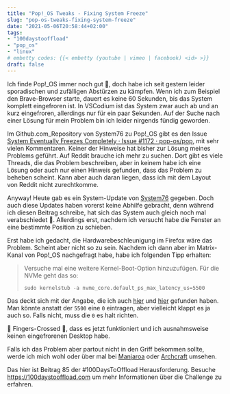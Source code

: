 ```yaml
---
title: "Pop!_OS Tweaks - Fixing System Freeze"
slug: "pop-os-tweaks-fixing-system-freeze"
date: "2021-05-06T20:58:44+02:00"
tags: 
- "100daystooffload"
- "pop_os"
- "linux"
# embetty codes: {{< embetty (youtube | vimeo | facebook) <id> >}} 
draft: false
---
```


Ich finde Pop!_OS immer noch gut 🙂, doch habe ich seit gestern leider sporadischen und zufälligen Abstürzen zu kämpfen. Wenn ich zum Beispiel den Brave-Browser starte, dauert es keine 60 Sekunden, bis das System komplett eingefroren ist. In VSCodium ist das System zwar auch ab und an kurz eingefroren, allerdings nur für ein paar Sekunden. Auf der Suche nach einer Lösung für mein Problem bin ich leider nirgends fündig geworden.

Im Github.com_Repository von System76 zu Pop!_OS gibt es den Issue [System Eventually Freezes Completely · Issue #1172 · pop-os/pop](https://github.com/pop-os/pop/issues/1172), mit sehr vielen Kommentaren. Keiner der Hinweise hat bisher zur Lösung meines Problems geführt. Auf Reddit brauche ich mehr zu suchen. Dort gibt es viele Threads, die das Problem beschreiben, aber in keinem habe ich eine Lösung oder auch nur einen Hinweis gefunden, dass das Problem zu beheben scheint. Kann aber auch daran liegen, dass ich mit dem Layout von Reddit nicht zurechtkomme.

Anyway! Heute gab es ein System-Update von [System76](https://system76.com) gegeben. Doch auch diese Updates haben vorerst keine Abhilfe gebracht, denn während ich diesen Beitrag schreibe, hat sich das System auch gleich noch mal verabschiedet 😤. Allerdings erst, nachdem ich versucht habe die Fenster an eine bestimmte Position zu schieben.

Erst habe ich gedacht, die Hardwarebeschleunigung im Firefox wäre das Problem. Scheint aber nicht so zu sein. Nachdem ich dann aber im Matrix-Kanal von Pop!_OS nachgefragt habe, habe ich folgenden Tipp erhalten:

> Versuche mal eine weitere Kernel-Boot-Option hinzuzufügen. Für die NVMe geht das so:
> 
> `sudo kernelstub -a nvme_core.default_ps_max_latency_us=5500`
>

Das deckt sich mit der Angabe, die ich auch [hier](https://tekbyte.net/2020/fixing-nvme-ssd-problems-on-linux/) und [hier](https://askubuntu.com/a/1274020) gefunden haben.
Man könnte anstatt der `5500` eine `0` eintragen, aber vielleicht klappt es ja auch so. Falls nicht, muss die `0` es halt richten.

🤞 Fingers-Crossed 🤞, dass es jetzt funktioniert und ich ausnahmsweise keinen eingefrorenen Desktop habe.

Falls ich das Problem aber partout nicht in den Griff bekommen sollte, werde ich mich wohl oder über mal bei [Manjaroa](https://manjaro.org/) oder [Archcraft](https://archcraft-os.github.io/) umsehen.

<!--more-->

Das hier ist Beitrag 85 der #100DaysToOffload Herausforderung. Besuche https://100daystooffload.com um mehr Informationen über die Challenge zu erfahren.
